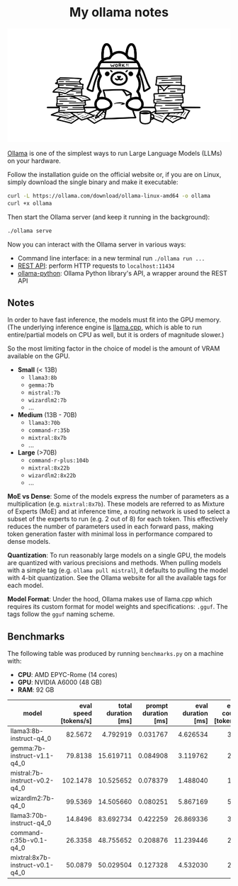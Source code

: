 <div align="center">

# My ollama notes

![Ollama taking notes](https://github.com/S1M0N38/my-ollama-notes/blob/main/ollama-taking-notes.svg?raw=true)

</div>

[Ollama](https://ollama.com/) is one of the simplest ways to run Large Language Models (LLMs) on your hardware.

Follow the installation guide on the official website or, if you are on Linux, simply download the single binary and make it executable:

```bash
curl -L https://ollama.com/download/ollama-linux-amd64 -o ollama
curl +x ollama
```

Then start the Ollama server (and keep it running in the background):

```bash
./ollama serve
```

Now you can interact with the Ollama server in various ways:

- Command line interface: in a new terminal run `./ollama run ...`
- [REST API](https://github.com/ollama/ollama/blob/main/docs/api.md): perform HTTP requests to `localhost:11434`
- [ollama-python](https://github.com/ollama/ollama-python): Ollama Python library's API, a wrapper around the REST API

## Notes

In order to have fast inference, the models must fit into the GPU memory. (The underlying inference engine is [llama.cpp](https://github.com/ggerganov/llama.cpp), which is able to run entire/partial models on CPU as well, but it is orders of magnitude slower.)

So the most limiting factor in the choice of model is the amount of VRAM available on the GPU.

- **Small** (\< 13B)
  - `llama3:8b`
  - `gemma:7b`
  - `mistral:7b`
  - `wizardlm2:7b`
  - ...
- **Medium** (13B - 70B)
  - `llama3:70b`
  - `command-r:35b`
  - `mixtral:8x7b`
  - ...
- **Large** (>70B)
  - `command-r-plus:104b`
  - `mixtral:8x22b`
  - `wizardlm2:8x22b`
  - ...

**MoE vs Dense**: Some of the models express the number of parameters as a multiplication (e.g. `mixtral:8x7b`). These models are referred to as Mixture of Experts (MoE) and at inference time, a routing network is used to select a subset of the experts to run (e.g. 2 out of 8) for each token. This effectively reduces the number of parameters used in each forward pass, making token generation faster with minimal loss in performance compared to dense models.

**Quantization**: To run reasonably large models on a single GPU, the models are quantized with various precisions and methods. When pulling models with a simple tag (e.g. `ollama pull mistral`), it defaults to pulling the model with 4-bit quantization. See the Ollama website for all the available tags for each model.

**Model Format**: Under the hood, Ollama makes use of llama.cpp which requires its custom format for model weights and specifications: `.gguf`. The tags follow the `gguf` naming scheme.

## Benchmarks

The following table was produced by running `benchmarks.py` on a machine with:

- **CPU**: AMD EPYC-Rome (14 cores)
- **GPU**: NVIDIA A6000 (48 GB)
- **RAM**: 92 GB

| model                           | eval speed \[tokens/s\] | total duration \[ms\] | prompt duration \[ms\] | eval duration \[ms\] | eval count \[tokens\] |
| ------------------------------- | ----------------------: | --------------------: | ---------------------: | -------------------: | --------------------: |
| llama3:8b-instruct-q4_0         |                 82.5672 |              4.792919 |               0.031767 |             4.626534 |                   382 |
| gemma:7b-instruct-v1.1-q4_0     |                 79.8138 |             15.619711 |               0.084908 |             3.119762 |                   249 |
| mistral:7b-instruct-v0.2-q4_0   |                102.1478 |             10.525652 |               0.078379 |             1.488040 |                   152 |
| wizardlm2:7b-q4_0               |                 99.5369 |             14.505660 |               0.080251 |             5.867169 |                   584 |
| llama3:70b-instruct-q4_0        |                 14.8496 |             83.692734 |               0.422259 |            26.869336 |                   399 |
| command-r:35b-v0.1-q4_0         |                 26.3358 |             48.755652 |               0.208876 |            11.239446 |                   296 |
| mixtral:8x7b-instruct-v0.1-q4_0 |                 50.0879 |             50.029504 |               0.127328 |             4.532030 |                   227 |
